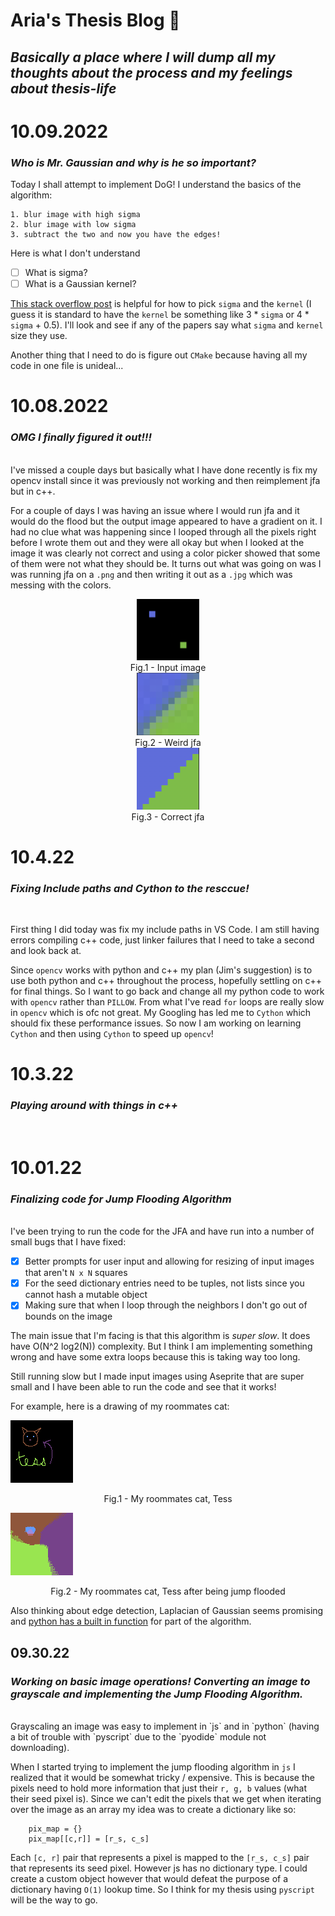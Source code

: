 # Aria's Thesis Blog :partying_face:

## *Basically a place where I will dump all my thoughts about the process and my feelings about thesis-life*

# 10.09.2022 
### *Who is Mr. Gaussian and why is he so important?*

Today I shall attempt to implement DoG! I understand the basics of the algorithm:

    1. blur image with high sigma
    2. blur image with low sigma 
    3. subtract the two and now you have the edges!

Here is what I don't understand 

- [ ] What is sigma?
- [ ] What is a Gaussian kernel?

[This stack overflow post](https://stackoverflow.com/questions/17841098/gaussian-blur-standard-deviation-radius-and-kernel-size) is helpful for how to pick `sigma` and the `kernel` (I guess it is standard to have the `kernel` be something like 3 * `sigma` or 4 * `sigma` + 0.5). I'll look and see if any of the papers say what `sigma` and `kernel` size they use. 

Another thing that I need to do is figure out `CMake` because having all my code in one file is unideal...

# 10.08.2022
### *OMG I finally figured it out!!!*
<br>
I've missed a couple days but basically what I have done recently is fix my opencv install since it was previously not working and 
then reimplement jfa but in c++. 

For a couple of days I was having an issue where I would run jfa and it would do the flood but the output image appeared to have a 
gradient on it. I had no clue what was happening since I looped through all the pixels right before I wrote them out and they were all 
okay but when I looked at the image it was clearly not correct and using a color picker showed that some of them were not what they should be. It turns out what was going on was I was running jfa on a `.png` and then writing it out as a `.jpg` which was messing with the colors. 

<p align = "center">

<img src="./blog-images/zoomed-in-input.png" alt="drawing" width="100"/>
<br>
Fig.1 - Input image
<br>

<img src="./blog-images/zoomed-in-bad.png" alt="drawing" width="100"/>
<br>
Fig.2 - Weird jfa 
<br>
<img src="./blog-images/zoomed-in-good.png" alt="drawing" width="100"/>
<br>
Fig.3 - Correct jfa
</p>


# 10.4.22
### *Fixing Include paths and Cython to the resccue!*
<br>

First thing I did today was fix my include paths in VS Code. I am still having errors compiling c++ code, just linker failures
that I need to take a second and look back at. 

Since `opencv` works with python and c++ my plan (Jim's suggestion) is to use both python and c++ throughout the process, hopefully 
settling on c++ for final things. So I want to go back and change all my python code to work with `opencv` rather than `PILLOW`. From 
what I've read `for` loops are really slow in `opencv` which is ofc not great. My Googling has led me to `Cython` which should fix these 
performance issues. So now I am working on learning `Cython` and then using `Cython` to speed up `opencv`! 

# 10.3.22

### *Playing around with things in c++*
<br>

# 10.01.22

### *Finalizing code for Jump Flooding Algorithm*
<br>
I've been trying to run the code for the JFA and have run into a number of small bugs that I have fixed:

- [x] Better prompts for user input and allowing for resizing of input images that aren't `N x N` squares
- [x] For the seed dictionary entries need to be tuples, not lists since you cannot hash a mutable object
- [x] Making sure that when I loop through the neighbors I don't go out of bounds on the image

The main issue that I'm facing is that this algorithm is *super slow*. It does have  O(N^2 log2(N)) complexity. But I think I am implementing something wrong and have some extra loops because this is taking way too long. 

Still running slow but I made input images using Aseprite that are super small and I have been able to run the code and see 
that it works!

For example, here is a drawing of my roommates cat:

![tess](./hello-python/jmp-flood/images/tess-jmp-flood.png)
</p>
<p align = "center">
Fig.1 - My roommates cat, Tess
</p>

![tess](./hello-python/jmp-flood/images/tess-jmp-flood.png.-jump-flood.png)
</p>
<p align = "center">
Fig.2 - My roommates cat, Tess after being jump flooded
</p>

Also thinking about edge detection, Laplacian of Gaussian seems promising and [python has a built in function](https://stackoverflow.com/questions/22050199/python-implementation-of-the-laplacian-of-gaussian-edge-detection) for part of the algorithm. 


## 09.30.22

### *Working on basic image operations! Converting an image to grayscale and implementing the Jump Flooding Algorithm.*
<br>
Grayscaling an image was easy to implement in `js` and in `python` (having a bit of trouble with `pyscript` due to the `pyodide` module not downloading). 

When I started trying to implement the jump flooding algorithm in `js` I realized that it would be somewhat tricky / expensive. This is because the pixels need to hold more information that just their `r, g, b` values (what their seed pixel is). Since we can't edit the pixels that we get when iterating over the image as an array my idea was to create a dictionary like so:

```
    pix_map = {}
    pix_map[[c,r]] = [r_s, c_s]
```
Each `[c, r]` pair that represents a pixel is mapped to the `[r_s, c_s]` pair that represents its seed pixel. However js has no dictionary type. I could create a custom object however that would defeat the purpose of a dictionary having `O(1)` lookup time. So I think for my thesis using `pyscript` will be the way to go. 



